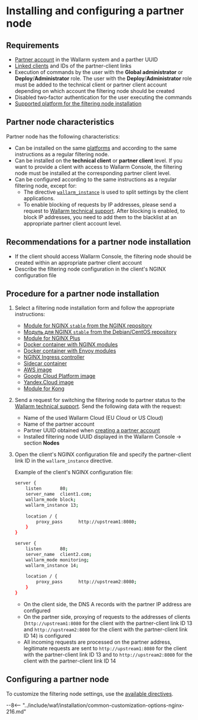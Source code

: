 [waf-mode-instr]:                   ../admin-en/configure-wallarm-mode.md
[logging-instr]:                    ../admin-en/configure-logging.md
[proxy-balancer-instr]:             ../admin-en/using-proxy-or-balancer-en.md
[scanner-whitelisting-instr]:       ../admin-en/scanner-ips-whitelisting.md
[process-time-limit-instr]:         ../admin-en/configure-parameters-en.md#wallarm_process_time_limit
[dynamic-dns-resolution-nginx]:     ../admin-en/configure-dynamic-dns-resolution-nginx.md
[enable-libdetection-docs]:         ../admin-en/configure-parameters-en.md#wallarm_enable_libdetection

# Installing and configuring a partner node

## Requirements

* [Partner account](creating-partner-account.md) in the Wallarm system and a parther UUID
* [Linked clients](connecting-clients.md) and IDs of the partner-client links
* Execution of commands by the user with the **Global administrator** or **Deploy**/**Administrator** role. The user with the **Deploy**/**Administrator** role must be added to the technical client or partner client account depending on which account the filtering node should be created
* Disabled two‑factor authentication for the user executing the commands
* [Supported platform for the filtering node installation](../admin-en/supported-platforms.md)

## Partner node characteristics

Partner node has the following characteristics:

* Can be installed on the same [platforms](../admin-en/supported-platforms.md) and according to the same instructions as a regular filtering node.
* Can be installed on the **technical client** or **partner client** level. If you want to provide a client with access to Wallarm Console, the filtering node must be installed at the corresponding partner client level.
* Can be configured according to the same instructions as a regular filtering node, except for:
    * The directive [`wallarm_instance`](../admin-en/configure-parameters-en.md#wallarm_instance) is used to split settings by the client applications.
    * To enable blocking of requests by IP addresses, please send a request to [Wallarm technical support](mailto:support@wallarm.com). After blocking is enabled, to block IP addresses, you need to add them to the blacklist at an appropriate partner client account level.

## Recommendations for a partner node installation

* If the client should access Wallarm Console, the filtering node should be created within an appropriate partner client account
* Describe the filtering node configuration in the client's NGINX configuration file

## Procedure for a partner node installation

1. Select a filtering node installation form and follow the appropriate instructions:
      * [Module for NGINX `stable` from the NGINX repository](../waf-installation/nginx/dynamic-module.md)
      * [Модуль для NGINX `stable` from the Debian/CentOS repository](../waf-installation/nginx/dynamic-module-from-distr.md)
      * [Module for NGINX Plus](../waf-installation/nginx-plus.md)
      * [Docker container with NGINX modules](../admin-en/installation-docker-en.md)
      * [Docker container with Envoy modules](../admin-en/installation-guides/envoy/envoy-docker.md)
      * [NGINX Ingress controller](../admin-en/installation-kubernetes-en.md)
      * [Sidecar container](../admin-en/installation-guides/kubernetes/wallarm-sidecar-container.md)
      * [AWS image](../admin-en/installation-ami-en.md)
      * [Google Cloud Platform image](../admin-en/installation-gcp-en.md)
      * [Yandex.Cloud image](../admin-en/installation-guides/install-in-yandex-cloud.md)
      * [Module for Kong](../admin-en/installation-kong-en.md)
2. Send a request for switching the filtering node to partner status to the [Wallarm technical support](mailto:support@wallarm.com). Send the following data with the request:

    * Name of the used Wallarm Cloud (EU Cloud or US Cloud)
    * Name of the partner account
    * Partner UUID obtained when [creating a partner account](creating-partner-account.md#step-2-access-the-partner-account-and-get-parameters-for-the-filtering-node-configuration)
    * Installed filtering node UUID displayed in the Wallarm Console → section **Nodes**
3. Open the client's NGINX configuration file and specify the partner-client link ID in the `wallarm_instance` directive.

    Example of the client's NGINX configuration file:

    ```bash
    server {
        listen       80;
        server_name  client1.com;
        wallarm_mode block;
        wallarm_instance 13;
        
        location / {
            proxy_pass      http://upstream1:8080;
        }
    }
    
    server {
        listen       80;
        server_name  client2.com;
        wallarm_mode monitoring;
        wallarm_instance 14;
        
        location / {
            proxy_pass      http://upstream2:8080;
        }
    }
    ```

    * On the client side, the DNS A records with the partner IP address are configured
    * On the partner side, proxying of requests to the addresses of clients (`http://upstream1:8080` for the client with the partner-client link ID 13 and `http://upstream2:8080` for the client with the partner-client link ID 14) is configured
    * All incoming requests are processed on the partner address, legitimate requests are sent to `http://upstream1:8080` for the client with the partner-client link ID 13 and to `http://upstream2:8080` for the client with the partner-client link ID 14

## Configuring a partner node

To customize the filtering node settings, use the [available directives](../admin-en/configure-parameters-en.md).

--8<-- "../include/waf/installation/common-customization-options-nginx-216.md"
